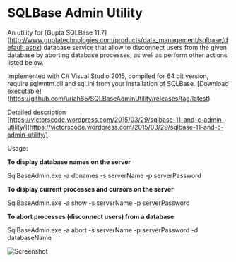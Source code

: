 # SQLBase Admin Utility

An utility for [Gupta SQLBase 11.7] (http://www.guptatechnologies.com/products/data_management/sqlbase/default.aspx) database service that allow to disconnect users from the given database by aborting database processes, as well as perform other actions listed below.

Implemented with C# Visual Studio 2015, compiled for 64 bit version, require sqlwntm.dll and sql.ini from your installation of SQLBase. [Download executable] (https://github.com/uriah65/SQLBaseAdminUtility/releases/tag/latest)

Detailed description [https://victorscode.wordpress.com/2015/03/29/sqlbase-11-and-c-admin-utility/](https://victorscode.wordpress.com/2015/03/29/sqlbase-11-and-c-admin-utility/).

Usage:


**To display database names on the server**

SqlBaseAdmin.exe -a dbnames -s serverName -p serverPassword

**To display current processes and cursors on the server**

SqlBaseAdmin.exe -a show -s serverName -p serverPassword

**To abort processes (disconnect users) from a database**

SqlBaseAdmin.exe -a abort -s  serverName -p serverPassword -d databaseName

![Screenshot](https://victorscode.files.wordpress.com/2015/03/abortsnapshot1.png "Screen shot")
